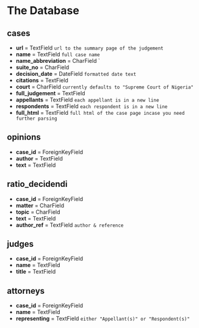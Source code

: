 # The Database

## cases

 - **url** = TextField `url to the summary page of the judgement`
 - **name** =  TextField `full case name`
 - **name_abbreviation** =  CharField `
 - **suite_no** =  CharField 
 - **decision_date** =  DateField `formatted date text`
 - **citations** =  TextField
 - **court** =  CharField `currently defaults to "Supreme Court of Nigeria" `
 - **full_judgement** =  TextField 
 - **appellants** =  TextField `each appellant is in a new line`
 - **respondents** =  TextField `each respondent is in a new line`
 - **full_html** =  TextField `full html of the case page incase you need further parsing`

## opinions

 - **case_id** =  ForeignKeyField
 - **author** =  TextField
 - **text** = TextField

## ratio_decidendi

 - **case_id** =  ForeignKeyField
 - **matter** =  CharField
 - **topic** =  CharField
 - **text** = TextField
 - **author_ref** = TextField `author & reference`

## judges

 - **case_id** =  ForeignKeyField
 - **name** =  TextField
 - **title** = TextField

## attorneys

 - **case_id** =  ForeignKeyField
 - **name** =  TextField
 - **representing** = TextField `either "Appellant(s)" or "Respondent(s)"` 
 

 
